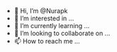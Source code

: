 - 👋 Hi, I’m @Nurapk
- 👀 I’m interested in ...
- 🌱 I’m currently learning ...
- 💞️ I’m looking to collaborate on ...
- 📫 How to reach me ...

<!---
Nurapk/Nurapk is a ✨ special ✨ repository because its `README.md` (this file) appears on your GitHub profile.
You can click the Preview link to take a look at your changes.
--->
